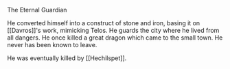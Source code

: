The Eternal Guardian

He converted himself into a construct of stone and iron, basing it on [[Davros]]'s work, mimicking Telos. He guards the city where he lived from all dangers. He once killed a great dragon which came to the small town. He never has been known to leave.

He was eventually killed by [[Hechilspet]].